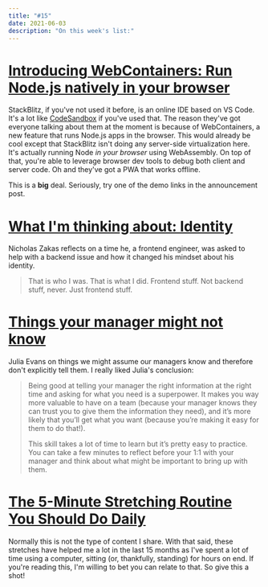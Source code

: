 ```yaml
---
title: "#15"
date: 2021-06-03
description: "On this week's list:"
---
```

# [Introducing WebContainers: Run Node.js natively in your browser](https://blog.stackblitz.com/posts/introducing-webcontainers/)

StackBlitz, if you've not used it before, is an online IDE based on VS Code. It's a lot like [CodeSandbox](https://codesandbox.io/) if you've used that. The reason they've got everyone talking about them at the moment is because of WebContainers, a new feature that runs Node.js apps in the browser. This would already be cool except that StackBlitz isn't doing any server-side virtualization here. It's actually running Node _in your browser_ using WebAssembly. On top of that, you're able to leverage browser dev tools to debug both client and server code. Oh and they've got a PWA that works offline.

This is a **big** deal. Seriously, try one of the demo links in the announcement post.

# [What I'm thinking about: Identity](https://ckarchive.com/b/p9ueh9h0vgpg)

Nicholas Zakas reflects on a time he, a frontend engineer, was asked to help with a backend issue and how it changed his mindset about his identity.

> That is who I was. That is what I did. Frontend stuff. Not backend stuff, never. Just frontend stuff.

# [Things your manager might not know](https://jvns.ca/blog/things-your-manager-might-not-know/)

Julia Evans on things we might assume our managers know and therefore don't explicitly tell them. I really liked Julia's conclusion:

> Being good at telling your manager the right information at the right time and asking for what you need is a superpower. It makes you way more valuable to have on a team (because your manager knows they can trust you to give them the information they need), and it’s more likely that you’ll get what you want (because you’re making it easy for them to do that!).
>
> This skill takes a lot of time to learn but it’s pretty easy to practice. You can take a few minutes to reflect before your 1:1 with your manager and think about what might be important to bring up with them.

# [The 5-Minute Stretching Routine You Should Do Daily](https://www.apartmenttherapy.com/daily-stretching-routine-262441)

Normally this is not the type of content I share. With that said, these stretches have helped me a lot in the last 15 months as I've spent a lot of time using a computer, sitting (or, thankfully, standing) for hours on end. If you're reading this, I'm willing to bet you can relate to that. So give this a shot!